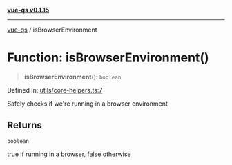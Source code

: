 [**vue-qs v0.1.15**](../README.md)

***

[vue-qs](../README.md) / isBrowserEnvironment

# Function: isBrowserEnvironment()

> **isBrowserEnvironment**(): `boolean`

Defined in: [utils/core-helpers.ts:7](https://github.com/iamsomraj/vue-qs/blob/a3913bb25b71fcd11c340c11649682158fe4657a/src/utils/core-helpers.ts#L7)

Safely checks if we're running in a browser environment

## Returns

`boolean`

true if running in a browser, false otherwise
